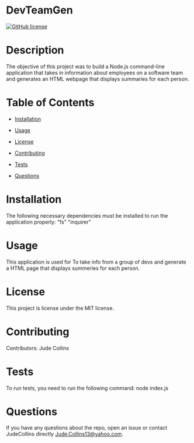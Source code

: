 # DevTeamGen
[![GitHub license](https://img.shields.io/badge/license-MIT-blue.svg)](https://github.com/JudeCollins/DevTeamGen)

# Description

The objective of this project was to build a Node.js command-line application that takes in information about employees on a software team and generates an HTML webpage that displays summaries for each person.

# Table of Contents 

* [Installation](#installation)

* [Usage](#usage)

* [License](#license)

* [Contributing](#contributing)

* [Tests](#tests)

* [Questions](#questions)

# Installation
The following necessary dependencies must be installed to run the application properly: "fs" "inquirer" 

# Usage

​This application is used for To take info from a group of devs and generate a HTML page that displays summeries for each person.

# License
This project is license under the MIT license.

# Contributing
​Contributors: Jude Collins

# Tests
To run tests, you need to run the following command: node index.js

# Questions
If you have any questions about the repo, open an issue or contact JudeCollins directly Jude.Collins13@yahoo.com.

